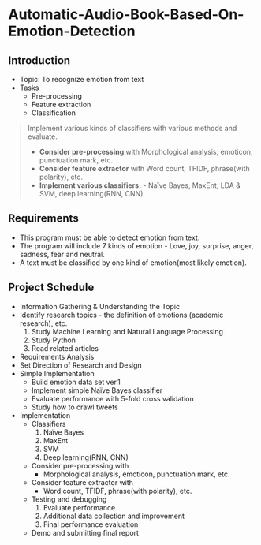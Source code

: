 # Automatic-Audio-Book-Based-On-Emotion-Detection

## Introduction
* Topic: To recognize emotion from text
* Tasks
  * Pre-processing
  * Feature extraction
  * Classification

> Implement various kinds of classifiers with various methods and evaluate.
> * **Consider pre-processing** with Morphological analysis, emoticon, punctuation mark, etc.
> * **Consider feature extractor** with Word count, TFIDF, phrase(with polarity), etc.
> * **Implement various classifiers.** - Naïve Bayes, MaxEnt, LDA & SVM, deep learning(RNN, CNN)

## Requirements
* This program must be able to detect emotion from text.
* The program will include 7 kinds of emotion - Love, joy, surprise, anger, sadness, fear and neutral.
* A text must be classified by one kind of emotion(most likely emotion).

## Project Schedule
* Information Gathering & Understanding the Topic
* Identify research topics - the definition of emotions (academic research), etc.
  1. Study Machine Learning and Natural Language Processing
  2. Study Python
  3. Read related articles
* Requirements Analysis
* Set Direction of Research and Design
* Simple Implementation 
  * Build emotion data set ver.1
  * Implement simple Naïve Bayes classifier
  * Evaluate performance with 5-fold cross validation
  * Study how to crawl tweets
* Implementation
  * Classifiers
    1. Naïve Bayes
    2. MaxEnt
    3. SVM 
    4. Deep learning(RNN, CNN)
  * Consider pre-processing with
    * Morphological analysis, emoticon, punctuation mark, etc.
  * Consider feature extractor with
    * Word count, TFIDF, phrase(with polarity), etc. 
  * Testing and debugging 
    1. Evaluate performance
    2. Additional data collection and improvement
    3. Final performance evaluation
  * Demo and submitting final report
